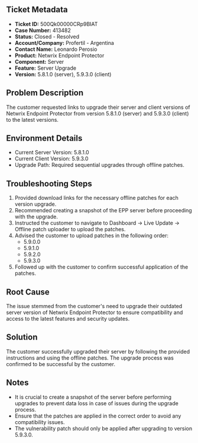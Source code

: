## Ticket Metadata
- **Ticket ID:** 500Qk00000CRp9BIAT
- **Case Number:** 413482
- **Status:** Closed - Resolved
- **Account/Company:** Profertil - Argentina
- **Contact Name:** Leonardo Perosio
- **Product:** Netwrix Endpoint Protector
- **Component:** Server
- **Feature:** Server Upgrade
- **Version:** 5.8.1.0 (server), 5.9.3.0 (client)

## Problem Description
The customer requested links to upgrade their server and client versions of Netwrix Endpoint Protector from version 5.8.1.0 (server) and 5.9.3.0 (client) to the latest versions.

## Environment Details
- Current Server Version: 5.8.1.0
- Current Client Version: 5.9.3.0
- Upgrade Path: Required sequential upgrades through offline patches.

## Troubleshooting Steps
1. Provided download links for the necessary offline patches for each version upgrade.
2. Recommended creating a snapshot of the EPP server before proceeding with the upgrade.
3. Instructed the customer to navigate to Dashboard -> Live Update -> Offline patch uploader to upload the patches.
4. Advised the customer to upload patches in the following order:
   - 5.9.0.0
   - 5.9.1.0
   - 5.9.2.0
   - 5.9.3.0
5. Followed up with the customer to confirm successful application of the patches.

## Root Cause
The issue stemmed from the customer's need to upgrade their outdated server version of Netwrix Endpoint Protector to ensure compatibility and access to the latest features and security updates.

## Solution
The customer successfully upgraded their server by following the provided instructions and using the offline patches. The upgrade process was confirmed to be successful by the customer.

## Notes
- It is crucial to create a snapshot of the server before performing upgrades to prevent data loss in case of issues during the upgrade process.
- Ensure that the patches are applied in the correct order to avoid any compatibility issues.
- The vulnerability patch should only be applied after upgrading to version 5.9.3.0.